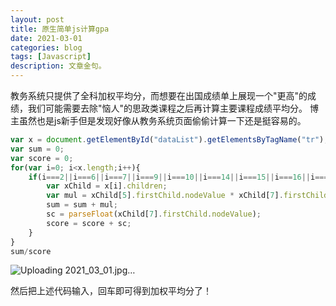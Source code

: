 ```yaml
---
layout: post
title: 原生简单js计算gpa
date: 2021-03-01
categories: blog
tags: [Javascript]
description: 文章金句。
---
```

教务系统只提供了全科加权平均分，而想要在出国成绩单上展现一个"更高"的成绩，我们可能需要去除"恼人"的思政类课程之后再计算主要课程成绩平均分。
博主虽然也是js新手但是发现好像从教务系统页面偷偷计算一下还是挺容易的。


```javascript
var x = document.getElementById("dataList").getElementsByTagName("tr");
var sum = 0;
var score = 0;
for(var i=0; i<x.length;i++){
    if(i===2||i===6||i===7||i===9||i===10||i===14||i===15||i===16||i===17||i===18||i===21||i===22||i===23||i===24||i===27||i===28||i===29||i===34||i===35||i===36||i===40||i===41||i===42||i===43||i===44||i===50||i===52||i===53||i===57||i===61||i===62||i===63||i===64) {//add more i according to your need. The i is relevent to sequence number of the grade table in BUPT educational administration system
        var xChild = x[i].children;
        var mul = xChild[5].firstChild.nodeValue * xChild[7].firstChild.nodeValue;
        sum = sum + mul;
        sc = parseFloat(xChild[7].firstChild.nodeValue);
        score = score + sc;
    }
}
sum/score

```



![Uploading 2021_03_01.jpg…]()







然后把上述代码输入，回车即可得到加权平均分了！



